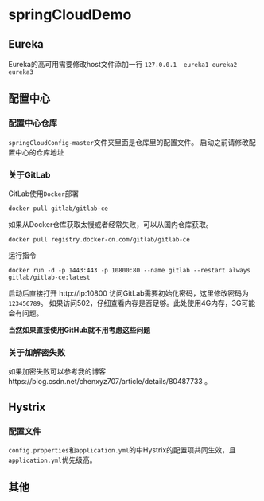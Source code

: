 # springCloudDemo

## Eureka
Eureka的高可用需要修改host文件添加一行
`127.0.0.1  eureka1 eureka2 eureka3`

## 配置中心
### 配置中心仓库
`springCloudConfig-master`文件夹里面是仓库里的配置文件。
启动之前请修改配置中心的仓库地址
### 关于GitLab
GitLab使用`Docker`部署
```shell
docker pull gitlab/gitlab-ce
```
如果从Docker仓库获取太慢或者经常失败，可以从国内仓库获取。
```shell
docker pull registry.docker-cn.com/gitlab/gitlab-ce
```
运行指令
```shell
docker run -d -p 1443:443 -p 10800:80 --name gitlab --restart always gitlab/gitlab-ce:latest
```
启动后直接打开 http://ip:10800 访问GitLab需要初始化密码，这里修改密码为`123456789`。
如果访问502，仔细查看内存是否足够。此处使用4G内存，3G可能会有问题。

**当然如果直接使用GitHub就不用考虑这些问题**
### 关于加解密失败
如果加密失败可以参考我的博客https://blog.csdn.net/chenxyz707/article/details/80487733 。
## Hystrix
### 配置文件
`config.properties`和`application.yml`的中Hystrix的配置项共同生效，且`application.yml`优先级高。

## 其他


